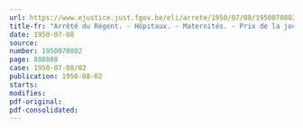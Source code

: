 ```yaml
---
url: https://www.ejustice.just.fgov.be/eli/arrete/1950/07/08/1950070802/justel
title-fr: "Arrêté du Régent. - Hôpitaux. - Maternités. - Prix de la journée d'entretien (année 1950)"
date: 1950-07-08
source:
number: 1950070802
page: 888888
case: 1950-07-08/02
publication: 1950-08-02
starts:
modifies:
pdf-original:
pdf-consolidated:
---
```


